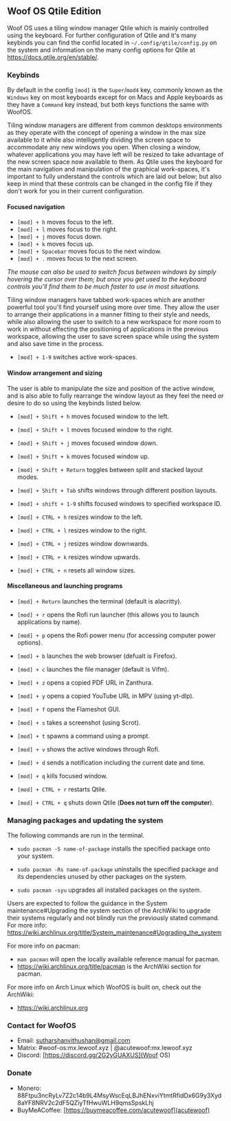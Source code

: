 ## Woof OS Qtile Edition
Woof OS uses a tiling window manager Qtile which is mainly controlled using the
keyboard. For further configuration of Qtile and it's many keybinds you can find the
confid located in `~/.config/qtile/config.py` on the system and information on the
many config options for Qtile at https://docs.qtile.org/en/stable/.

### Keybinds
By default in the config `[mod]` is the `Super`/`mod4` key, commonly known as the
`Windows` key on most keyboards except for on Macs and Apple keyboards as they have a
`Command` key instead, but both keys functions the same with WoofOS.

Tiling window managers are different from common desktops environments as they operate
with the concept of opening a window in the max size available to it while also
intelligently dividing the screen space to accommodate any new windows you open.
When closing a window, whatever applications you may have left will be resized to take
advantage of the new screen space now available to them. As Qtile uses the keyboard for
the main navigation and manipulation of the graphical work-spaces, it's important to
fully understand the controls which are laid out below; but also keep in mind that
these controls can be changed in the config file if they don't work for you in their
current configuration.

#### Focused navigation
* `[mod] + h` moves focus to the left.
* `[mod] + l` moves focus to the right.
* `[mod] + j` moves focus down.
* `[mod] + k` moves focus up.
* `[mod] + Spacebar` moves focus to the next window.
* `[mod] + .` moves focus to the next screen.

*The mouse can also be used to switch focus between windows by simply hovering the
cursor over them; but once you get used to the keyboard controls you'll find them to
be much faster to use in most situations.*

Tiling window managers have tabbed work-spaces which are another powerful tool you'll
find yourself using more over time. They allow the user to arrange their applications in
a manner fitting to their style and needs, while also allowing the user to switch to a
new workspace for more room to work in without effecting the positioning of applications
in the previous workspace, allowing the user to save screen space while using the system
and also save time in the process.

* `[mod] + 1-9` switches active work-spaces.

#### Window arrangement and sizing
The user is able to manipulate the size and position of the active window, and is also
able to fully rearrange the window layout as they feel the need or desire to do so using
the keybinds listed below.

* `[mod] + Shift + h` moves focused window to the left.
* `[mod] + Shift + l` moves focused window to the right.
* `[mod] + Shift + j` moves focused window down.
* `[mod] + Shift + k` moves focused window up.

* `[mod] + Shift + Return` toggles between split and stacked layout modes.
* `[mod] + Shift + Tab` shifts windows through different position layouts.
* `[mod] + shift + 1-9` shifts focused windows to specified workspace ID.

* `[mod] + CTRL + h` resizes window to the left.
* `[mod] + CTRL + l` resizes window to the right.
* `[mod] + CTRL + j` resizes window downwards.
* `[mod] + CTRL + k` resizes window upwards.
* `[mod] + CTRL + n` resets all window sizes.

#### Miscellaneous and launching programs
* `[mod] + Return` launches the terminal (default is alacritty).

* `[mod] + r` opens the Rofi run launcher (this allows you to launch applications by name).
* `[mod] + p` opens the Rofi power menu (for accessing computer power options).
* `[mod] + b` launches the web browser (defualt is Firefox).
* `[mod] + c` launches the file manager (default is Vifm).

* `[mod] + z` opens a copied PDF URL in Zanthura.
* `[mod] + y` opens a copied YouTube URL in MPV (using yt-dlp).
* `[mod] + f` opens the Flameshot GUI.
* `[mod] + s` takes a screenshot (using Scrot).
* `[mod] + t` spawns a command using a prompt.
* `[mod] + v` shows the active windows through Rofi.
* `[mod] + d` sends a notification including the current date and time.
* `[mod] + q` kills focused window.
* `[mod] + CTRL + r` restarts Qtile.
* `[mod] + CTRL + q` shuts down Qtile (**Does not turn off the computer**).

### Managing packages and updating the system
The following commands are run in the terminal.

* `sudo pacman -S name-of-package` installs the specified package onto your system.
* `sudo pacman -Rs name-of-package` uninstalls the specified package and its dependencies
   unused by other packages on the system.

* `sudo pacman -syu` upgrades all installed packages on the system.

Users are expected to follow the guidance in the System maintenance#Upgrading the system
section of the ArchWiki to upgrade their systems regularly and not blindly run the
previously stated command.
For more info: https://wiki.archlinux.org/title/System_maintenance#Upgrading_the_system

For more info on pacman:
* `man pacman` will open the locally available reference manual for pacman.
* https://wiki.archlinux.org/title/pacman is the ArchWiki section for pacman.

For more info on Arch Linux which WoofOS is built on, check out the ArchWiki:
* https://wiki.archlinux.org

### Contact for WoofOS
* Email: sutharshanvithushan@gmail.com
* Matrix: #woof-os:mx.lewoof.xyz | @acutewoof:mx.lewoof.xyz
* Discord: [https://discord.gg/2G2yGUAXUS](Woof OS)

### Donate
* Monero: 
88Ftpu3ncRyLv7Z2c14b9L4MsyWscEqLBJhENxviYtmtRfidDx6G9y3Xyd8aYF8NRV2c2dF5QZiyTfHwuWLH9qmsSpskLhj
* BuyMeACoffee: [https://buymeacoffee.com/acutewoof](acutewoof)
